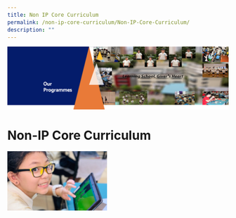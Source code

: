 ```yaml
---
title: Non IP Core Curriculum
permalink: /non-ip-core-curriculum/Non-IP-Core-Curriculum/
description: ""
---
```

![](/images/OurProgrammes1.png)

Non-IP Core Curriculum
======================

<p><a href="[https://www.open.gov.sg/non-ip-core-curriculum/Aesthetics/](https://www.open.gov.sg/non-ip-core-curriculum/Aesthetics/)"><img style="width:45%" src="/images/Aesthetics.jpg"></a></p>